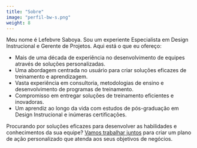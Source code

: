 ```yaml
---
title: "Sobre"
image: "perfil-bw-s.png"
weight: 8
---
```


Meu nome é Lefebvre Saboya. Sou um experiente Especialista em Design Instrucional e Gerente de Projetos. Aqui está o que eu ofereço:

- Mais de uma década de experiência no desenvolvimento de equipes através de soluções personalizadas.
- Uma abordagem centrada no usuário para criar soluções eficazes de treinamento e aprendizagem.
- Vasta experiência em consultoria, metodologias de ensino e desenvolvimento de programas de treinamento.
- Compromisso em entregar soluções de treinamento eficientes e inovadoras.
- Um aprendiz ao longo da vida com estudos de pós-graduação em Design Instrucional e inúmeras certificações.

Procurando por soluções eficazes para desenvolver as habilidades e conhecimentos da sua equipe? [Vamos trabalhar juntos](#contact) para criar um plano de ação personalizado que atenda aos seus objetivos de negócios.